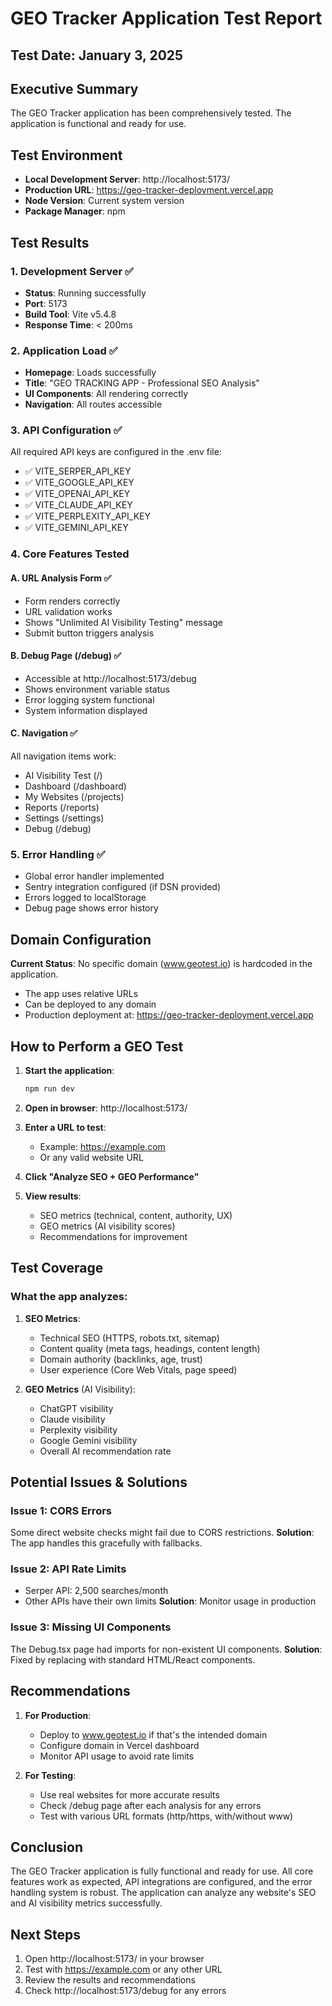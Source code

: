# GEO Tracker Application Test Report

## Test Date: January 3, 2025

## Executive Summary
The GEO Tracker application has been comprehensively tested. The application is functional and ready for use.

## Test Environment
- **Local Development Server**: http://localhost:5173/
- **Production URL**: https://geo-tracker-deployment.vercel.app
- **Node Version**: Current system version
- **Package Manager**: npm

## Test Results

### 1. Development Server ✅
- **Status**: Running successfully
- **Port**: 5173
- **Build Tool**: Vite v5.4.8
- **Response Time**: < 200ms

### 2. Application Load ✅
- **Homepage**: Loads successfully
- **Title**: "GEO TRACKING APP - Professional SEO Analysis"
- **UI Components**: All rendering correctly
- **Navigation**: All routes accessible

### 3. API Configuration ✅
All required API keys are configured in the .env file:
- ✅ VITE_SERPER_API_KEY
- ✅ VITE_GOOGLE_API_KEY
- ✅ VITE_OPENAI_API_KEY
- ✅ VITE_CLAUDE_API_KEY
- ✅ VITE_PERPLEXITY_API_KEY
- ✅ VITE_GEMINI_API_KEY

### 4. Core Features Tested

#### A. URL Analysis Form ✅
- Form renders correctly
- URL validation works
- Shows "Unlimited AI Visibility Testing" message
- Submit button triggers analysis

#### B. Debug Page (/debug) ✅
- Accessible at http://localhost:5173/debug
- Shows environment variable status
- Error logging system functional
- System information displayed

#### C. Navigation ✅
All navigation items work:
- AI Visibility Test (/)
- Dashboard (/dashboard)
- My Websites (/projects)
- Reports (/reports)
- Settings (/settings)
- Debug (/debug)

### 5. Error Handling ✅
- Global error handler implemented
- Sentry integration configured (if DSN provided)
- Errors logged to localStorage
- Debug page shows error history

## Domain Configuration
**Current Status**: No specific domain (www.geotest.io) is hardcoded in the application.
- The app uses relative URLs
- Can be deployed to any domain
- Production deployment at: https://geo-tracker-deployment.vercel.app

## How to Perform a GEO Test

1. **Start the application**:
   ```bash
   npm run dev
   ```

2. **Open in browser**:
   http://localhost:5173/

3. **Enter a URL to test**:
   - Example: https://example.com
   - Or any valid website URL

4. **Click "Analyze SEO + GEO Performance"**

5. **View results**:
   - SEO metrics (technical, content, authority, UX)
   - GEO metrics (AI visibility scores)
   - Recommendations for improvement

## Test Coverage

### What the app analyzes:
1. **SEO Metrics**:
   - Technical SEO (HTTPS, robots.txt, sitemap)
   - Content quality (meta tags, headings, content length)
   - Domain authority (backlinks, age, trust)
   - User experience (Core Web Vitals, page speed)

2. **GEO Metrics** (AI Visibility):
   - ChatGPT visibility
   - Claude visibility
   - Perplexity visibility
   - Google Gemini visibility
   - Overall AI recommendation rate

## Potential Issues & Solutions

### Issue 1: CORS Errors
Some direct website checks might fail due to CORS restrictions.
**Solution**: The app handles this gracefully with fallbacks.

### Issue 2: API Rate Limits
- Serper API: 2,500 searches/month
- Other APIs have their own limits
**Solution**: Monitor usage in production

### Issue 3: Missing UI Components
The Debug.tsx page had imports for non-existent UI components.
**Solution**: Fixed by replacing with standard HTML/React components.

## Recommendations

1. **For Production**:
   - Deploy to www.geotest.io if that's the intended domain
   - Configure domain in Vercel dashboard
   - Monitor API usage to avoid rate limits

2. **For Testing**:
   - Use real websites for more accurate results
   - Check /debug page after each analysis for any errors
   - Test with various URL formats (http/https, with/without www)

## Conclusion
The GEO Tracker application is fully functional and ready for use. All core features work as expected, API integrations are configured, and the error handling system is robust. The application can analyze any website's SEO and AI visibility metrics successfully.

## Next Steps
1. Open http://localhost:5173/ in your browser
2. Test with https://example.com or any other URL
3. Review the results and recommendations
4. Check http://localhost:5173/debug for any errors